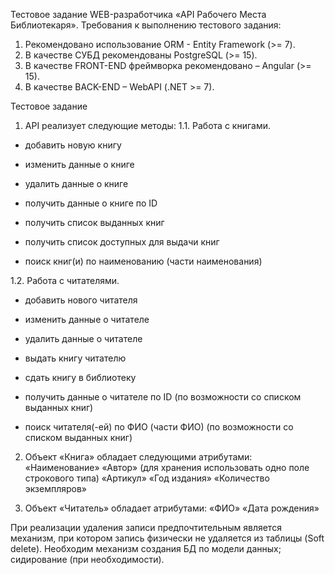 Тестовое задание WEB-разработчика
«API Рабочего Места Библиотекаря».
Требования к выполнению тестового задания:
1. Рекомендовано использование ORM - Entity Framework (>= 7).
2. В качестве СУБД рекомендованы PostgreSQL (>= 15).
3. В качестве FRONT-END фреймворка рекомендовано – Angular (>= 15).
4. В качестве BACK-END – WebAPI (.NET >= 7).

Тестовое задание
1.	API реализует следующие методы:
1.1.	Работа с книгами.
- добавить новую книгу
- изменить данные о книге
- удалить данные о книге

- получить данные о книге по ID
- получить список выданных книг
- получить список доступных для выдачи книг
- поиск книг(и) по наименованию (части наименования)

1.2.	Работа с читателями.
- добавить нового читателя
- изменить данные о читателе
- удалить данные о читателе

- выдать книгу читателю
- сдать книгу в библиотеку

- получить данные о читателе по ID (по возможности со списком выданных книг)
- поиск читателя(-ей) по ФИО (части ФИО) (по возможности со списком выданных книг)

2.	Объект «Книга» обладает следующими атрибутами: 
«Наименование»
«Автор» (для хранения использовать одно поле строкового типа)
«Артикул» 
«Год издания» 
«Количество экземпляров» 

3.	Объект «Читатель» обладает атрибутами: 
«ФИО»
«Дата рождения»
 
При реализации удаления записи предпочтительным является механизм, при котором запись физически не удаляется из таблицы (Soft delete).
Необходим механизм создания БД по модели данных; сидирование (при необходимости).
